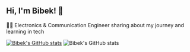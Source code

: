 ## Hi, I'm Bibek! 👋

👨‍💻 Electronics & Communication Engineer sharing about my journey and learning in tech<br/>

<!-- GitHub stats from https://github.com/anuraghazra/github-readme-stats -->
[![Bibek's GitHub stats](https://github-readme-stats.vercel.app/api?username=bibek-karanjit)](https://github.com/bibek-karanjit/github-readme-stats)
![Bibek's GitHub stats](https://github-readme-stats.vercel.app/api?username=bibek-karanjit&show_icons=true&theme=radical)
